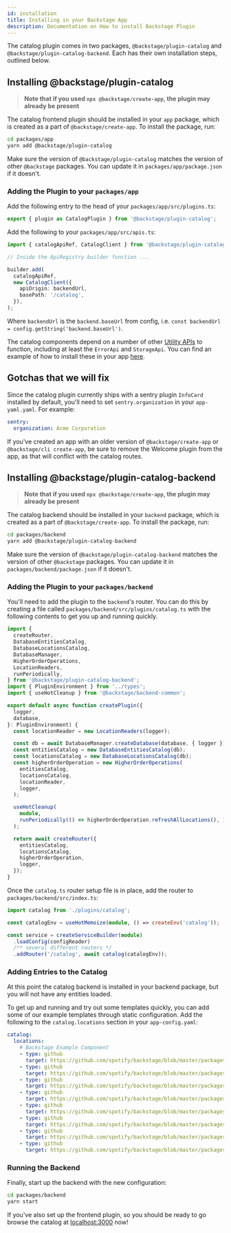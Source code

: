 ```yaml
---
id: installation
title: Installing in your Backstage App
description: Documentation on How to install Backstage Plugin
---
```


The catalog plugin comes in two packages, `@backstage/plugin-catalog` and
`@backstage/plugin-catalog-backend`. Each has their own installation steps,
outlined below.

## Installing @backstage/plugin-catalog

> **Note that if you used `npx @backstage/create-app`, the plugin may already be
> present**

The catalog frontend plugin should be installed in your `app` package, which is
created as a part of `@backstage/create-app`. To install the package, run:

```bash
cd packages/app
yarn add @backstage/plugin-catalog
```

Make sure the version of `@backstage/plugin-catalog` matches the version of
other `@backstage` packages. You can update it in `packages/app/package.json` if
it doesn't.

### Adding the Plugin to your `packages/app`

Add the following entry to the head of your `packages/app/src/plugins.ts`:

```ts
export { plugin as CatalogPlugin } from '@backstage/plugin-catalog';
```

Add the following to your `packages/app/src/apis.ts`:

```ts
import { catalogApiRef, CatalogClient } from '@backstage/plugin-catalog';

// Inside the ApiRegistry builder function ...

builder.add(
  catalogApiRef,
  new CatalogClient({
    apiOrigin: backendUrl,
    basePath: '/catalog',
  }),
);
```

Where `backendUrl` is the `backend.baseUrl` from config, i.e.
`const backendUrl = config.getString('backend.baseUrl')`.

The catalog components depend on a number of other
[Utility APIs](../../api/utility-apis.md) to function, including at least the
`ErrorApi` and `StorageApi`. You can find an example of how to install these in
your app
[here](https://github.com/spotify/backstage/blob/61c3a7e5b750dc7c059ef16b188594d31b2c04c2/packages/app/src/apis.ts#L80).

## Gotchas that we will fix

Since the catalog plugin currently ships with a sentry plugin `InfoCard`
installed by default, you'll need to set `sentry.organization` in your
`app-yaml.yaml`. For example:

```yaml
sentry:
  organization: Acme Corporation
```

If you've created an app with an older version of `@backstage/create-app` or
`@backstage/cli create-app`, be sure to remove the Welcome plugin from the app,
as that will conflict with the catalog routes.

## Installing @backstage/plugin-catalog-backend

> **Note that if you used `npx @backstage/create-app`, the plugin may already be
> present**

The catalog backend should be installed in your `backend` package, which is
created as a part of `@backstage/create-app`. To install the package, run:

```bash
cd packages/backend
yarn add @backstage/plugin-catalog-backend
```

Make sure the version of `@backstage/plugin-catalog-backend` matches the version
of other `@backstage` packages. You can update it in
`packages/backend/package.json` if it doesn't.

### Adding the Plugin to your `packages/backend`

You'll need to add the plugin to the `backend`'s router. You can do this by
creating a file called `packages/backend/src/plugins/catalog.ts` with the
following contents to get you up and running quickly.

```ts
import {
  createRouter,
  DatabaseEntitiesCatalog,
  DatabaseLocationsCatalog,
  DatabaseManager,
  HigherOrderOperations,
  LocationReaders,
  runPeriodically,
} from '@backstage/plugin-catalog-backend';
import { PluginEnvironment } from '../types';
import { useHotCleanup } from '@backstage/backend-common';

export default async function createPlugin({
  logger,
  database,
}: PluginEnvironment) {
  const locationReader = new LocationReaders(logger);

  const db = await DatabaseManager.createDatabase(database, { logger });
  const entitiesCatalog = new DatabaseEntitiesCatalog(db);
  const locationsCatalog = new DatabaseLocationsCatalog(db);
  const higherOrderOperation = new HigherOrderOperations(
    entitiesCatalog,
    locationsCatalog,
    locationReader,
    logger,
  );

  useHotCleanup(
    module,
    runPeriodically(() => higherOrderOperation.refreshAllLocations(), 10000),
  );

  return await createRouter({
    entitiesCatalog,
    locationsCatalog,
    higherOrderOperation,
    logger,
  });
}
```

Once the `catalog.ts` router setup file is in place, add the router to
`packages/backend/src/index.ts`:

```ts
import catalog from './plugins/catalog';

const catalogEnv = useHotMemoize(module, () => createEnv('catalog'));

const service = createServiceBuilder(module)
  .loadConfig(configReader)
  /** several different routers */
  .addRouter('/catalog', await catalog(catalogEnv));
```

### Adding Entries to the Catalog

At this point the catalog backend is installed in your backend package, but you
will not have any entities loaded.

To get up and running and try out some templates quickly, you can add some of
our example templates through static configuration. Add the following to the
`catalog.locations` section in your `app-config.yaml`:

```yaml
catalog:
  locations:
    # Backstage Example Component
    - type: github
      target: https://github.com/spotify/backstage/blob/master/packages/catalog-model/examples/artist-lookup-component.yaml
    - type: github
      target: https://github.com/spotify/backstage/blob/master/packages/catalog-model/examples/playback-order-component.yaml
    - type: github
      target: https://github.com/spotify/backstage/blob/master/packages/catalog-model/examples/podcast-api-component.yaml
    - type: github
      target: https://github.com/spotify/backstage/blob/master/packages/catalog-model/examples/queue-proxy-component.yaml
    - type: github
      target: https://github.com/spotify/backstage/blob/master/packages/catalog-model/examples/searcher-component.yaml
    - type: github
      target: https://github.com/spotify/backstage/blob/master/packages/catalog-model/examples/playback-lib-component.yaml
    - type: github
      target: https://github.com/spotify/backstage/blob/master/packages/catalog-model/examples/www-artist-component.yaml
    - type: github
      target: https://github.com/spotify/backstage/blob/master/packages/catalog-model/examples/shuffle-api-component.yaml
```

### Running the Backend

Finally, start up the backend with the new configuration:

```bash
cd packages/backend
yarn start
```

If you've also set up the frontend plugin, so you should be ready to go browse
the catalog at [localhost:3000](http://localhost:3000) now!
